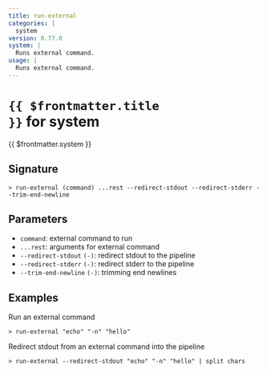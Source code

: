 ```yaml
---
title: run-external
categories: |
  system
version: 0.77.0
system: |
  Runs external command.
usage: |
  Runs external command.
---
```


# <code>{{ $frontmatter.title }}</code> for system

<div class='command-title'>{{ $frontmatter.system }}</div>

## Signature

```> run-external (command) ...rest --redirect-stdout --redirect-stderr --trim-end-newline```

## Parameters

 -  `command`: external command to run
 -  `...rest`: arguments for external command
 -  `--redirect-stdout` `(-)`: redirect stdout to the pipeline
 -  `--redirect-stderr` `(-)`: redirect stderr to the pipeline
 -  `--trim-end-newline` `(-)`: trimming end newlines

## Examples

Run an external command
```shell
> run-external "echo" "-n" "hello"

```

Redirect stdout from an external command into the pipeline
```shell
> run-external --redirect-stdout "echo" "-n" "hello" | split chars

```
